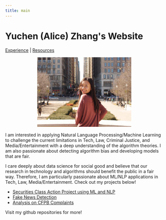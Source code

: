 ```yaml
---
title: main
---
```


# Yuchen (Alice) Zhang's Website
 <a href="https://zycalice.github.io/experience">Experience</a> | <a href= "https://zycalice.github.io/resources">Resources</a>


<p align="center">
  <img src="./images/profile-pic.jpg" class="inline" width="300"/>
</p>

I am interested in applying Natural Language Processing/Machine Learning to challenge the current limitations in Tech, Law, Criminal Justice, and Media/Entertainment with a deep understanding of the algorithm theories. I am also passionate about detecting algorithm bias and developing models that are fair.

I care deeply about data science for social good and believe that our research in technology and algorithms should benefit the public in a fair way. Therefore, I am particularly passionate about ML/NLP applications in Tech, Law, Media/Entertainment. Check out my projects below!

- [Securities Class Action Project using ML and NLP](https://zycalice.github.io/securities-class-action/)
- [Fake News Detection](https://github.com/zycalice/fake-news-detection/blob/main/writeups/CIS520_Proposal.pdf)
- [Analysis on CFPB Complaints](https://zycalice.github.io/cfpb-complaints/)

Visit my github repositories for more!

